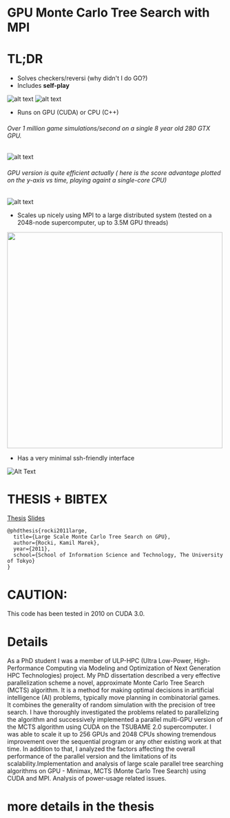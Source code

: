 # GPU Monte Carlo Tree Search with MPI

# TL;DR
* Solves checkers/reversi (why didn't I do GO?)
* Includes **self-play**

![alt text](http://olab.is.s.u-tokyo.ac.jp/~kamil.rocki/tree.png "REVERSI")
![alt text](http://olab.is.s.u-tokyo.ac.jp/~kamil.rocki/research/mcts.png "MCTS")

* Runs on GPU (CUDA) or CPU (C++)

###### Over 1 million game simulations/second on a single 8 year old 280 GTX GPU.

![alt text](http://olab.is.s.u-tokyo.ac.jp/~kamil.rocki/research/phd_3.png "REVERSI")

###### GPU version is quite efficient actually ( here is the score advantage plotted on the y-axis vs time, playing againt a single-core CPU)

![alt text](http://olab.is.s.u-tokyo.ac.jp/~kamil.rocki/research/score.png "SCORE")

* Scales up nicely using MPI to a large distributed system (tested on a 2048-node supercomputer, up to 3.5M GPU threads)

<img src="http://olab.is.s.u-tokyo.ac.jp/~kamil.rocki/research/phd_4.png" width="500" />

* Has a very minimal ssh-friendly interface

![Alt Text](http://olab.is.s.u-tokyo.ac.jp/~kamil.rocki/research/mcts_16.gif)


# THESIS + BIBTEX
[Thesis](http://olab.is.s.u-tokyo.ac.jp/~kamil.rocki/phd_thesis.pdf)
[Slides](http://olab.is.s.u-tokyo.ac.jp/~kamil.rocki/gpu_mcts_slides.pdf)

```
@phdthesis{rocki2011large,
  title={Large Scale Monte Carlo Tree Search on GPU},
  author={Rocki, Kamil Marek},
  year={2011},
  school={School of Information Science and Technology, The University of Tokyo}
}
```

# CAUTION:
This code has been tested in 2010 on CUDA 3.0.

# Details
As a PhD student I was a member of ULP-HPC (Ultra Low-Power, High-Performance Computing via Modeling and Optimization of Next Generation HPC Technologies) project. My PhD dissertation described a very effective parallelization scheme a novel, approximate Monte Carlo Tree Search (MCTS) algorithm. It is a method for making optimal decisions in artificial intelligence (AI) problems, typically move planning in combinatorial games. It combines the generality of random simulation with the precision of tree search. I have thoroughly investigated the problems related to parallelizing the algorithm and successively implemented a parallel multi-GPU version of the MCTS algorithm using CUDA on the TSUBAME 2.0 supercomputer. I was able to scale it up to 256 GPUs and 2048 CPUs showing tremendous improvement over the sequential program or any other existing work at that time. In addition to that, I analyzed the factors affecting the overall performance of the parallel version and the limitations of its scalability.Implementation and analysis of large scale parallel tree searching algorithms on GPU - Minimax, MCTS (Monte Carlo Tree Search) using CUDA and MPI. Analysis of power-usage related issues.

# more details in the thesis

